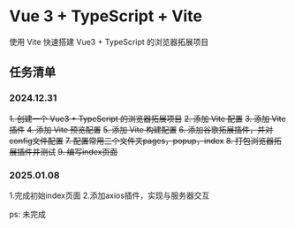 # Vue 3 + TypeScript + Vite 

使用 Vite 快速搭建 Vue3 + TypeScript 的浏览器拓展项目

## 任务清单

### 2024.12.31

~~1. 创建一个 Vue3 + TypeScript 的浏览器拓展项目~~
~~2. 添加 Vite 配置~~
~~3. 添加 Vite 插件~~
~~4. 添加 Vite 预览配置~~
~~5. 添加 Vite 构建配置~~
~~6. 添加谷歌拓展插件，并对config文件配置~~
~~7. 配置常用三个文件夹pages，popup，index~~
~~8. 打包浏览器拓展插件并测试~~
~~9. 编写index页面~~

### 2025.01.08

1.完成初始index页面
2.添加axios插件，实现与服务器交互

ps: 未完成